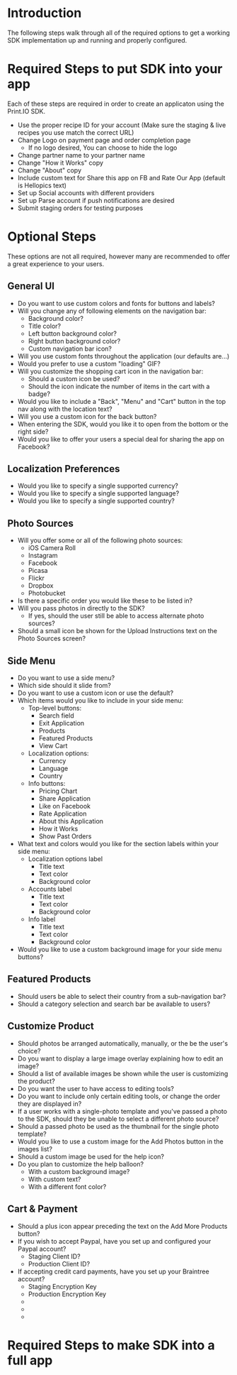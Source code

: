 # Introduction

The following steps walk through all of the required options to get a working SDK implementation up and running and properly configured.

# Required Steps to put SDK into your app

Each of these steps are required in order to create an applicaton using the Print.IO SDK.

- Use the proper recipe ID for your account (Make sure the staging & live recipes you use match the correct URL)
- Change Logo on payment page and order completion page
    - If no logo desired, You can choose to hide the logo
- Change partner name to your partner name
- Change "How it Works" copy
- Change "About" copy
- Include custom text for Share this app on FB and Rate Our App (default is Hellopics text)
- Set up Social accounts with different providers
- Set up Parse account if push notifications are desired
- Submit staging orders for testing purposes

# Optional Steps

These options are not all required, however many are recommended to offer a great experience to your users.

## General UI

- Do you want to use custom colors and fonts for buttons and labels?
- Will you change any of following elements on the navigation bar:
    - Background color?
    - Title color?
    - Left button background color?
    - Right button background color?
    - Custom navigation bar icon?
- Will you use custom fonts throughout the application (our defaults are...)
- Would you prefer to use a custom "loading" GIF?
- Will you customize the shopping cart icon in the navigation bar:
     - Should a custom icon be used?
     - Should the icon indicate the number of items in the cart with a badge?
- Would you like to include a "Back", "Menu" and "Cart" button in the top nav along with the location text?
- Will you use a custom icon for the back button?
- When entering the SDK, would you like it to open from the bottom or the right side?
- Would you like to offer your users a special deal for sharing the app on Facebook?

## Localization Preferences

- Would you like to specify a single supported currency?
- Would you like to specify a single supported language?
- Would you like to specify a single supported country?

## Photo Sources

- Will you offer some or all of the following photo sources:
    - iOS Camera Roll
    - Instagram
    - Facebook
    - Picasa
    - Flickr
    - Dropbox
    - Photobucket
- Is there a specific order you would like these to be listed in?
- Will you pass photos in directly to the SDK?
    - If yes, should the user still be able to access alternate photo sources?
- Should a small icon be shown for the Upload Instructions text on the Photo Sources screen?

## Side Menu

- Do you want to use a side menu?
- Which side should it slide from?
- Do you want to use a custom icon or use the default?
- Which items would you like to include in your side menu:
    - Top-level buttons:
        - Search field
        - Exit Application
        - Products
        - Featured Products
        - View Cart
    - Localization options:
        - Currency
        - Language
        - Country
    - Info buttons:
        - Pricing Chart
        - Share Application
        - Like on Facebook
        - Rate Application
        - About this Application
        - How it Works
        - Show Past Orders
- What text and colors would you like for the section labels within your side menu:
    - Localization options label
        - Title text
        - Text color
        - Background color
    - Accounts label
        - Title text
        - Text color
        - Background color
    - Info label
        - Title text
        - Text color
        - Background color
- Would you like to use a custom background image for your side menu buttons?

## Featured Products

- Should users be able to select their country from a sub-navigation bar?
- Should a category selection and search bar be available to users?

## Customize Product

- Should photos be arranged automatically, manually, or the be the user's choice?
- Do you want to display a large image overlay explaining how to edit an image?
- Should a list of available images be shown while the user is customizing the product?
- Do you want the user to have access to editing tools?
- Do you want to include only certain editing tools, or change the order they are displayed in?
- If a user works with a single-photo template and you've passed a photo to the SDK, should they be unable to select a different photo source?
- Should a passed photo be used as the thumbnail for the single photo template?
- Would you like to use a custom image for the Add Photos button in the images list?
- Should a custom image be used for the help icon?
- Do you plan to customize the help balloon?
    - With a custom background image?
    - With custom text?
    - With a different font color?

## Cart & Payment

- Should a plus icon appear preceding the text on the Add More Products button?
- If you wish to accept Paypal, have you set up and configured your Paypal account?
    - Staging Client ID?
    - Production Client ID?
- If accepting credit card payments, have you set up your Braintree account?
    - Staging Encryption Key
    - Production Encryption Key
    - 
    - 
    - 

# Required Steps to make SDK into a full app


